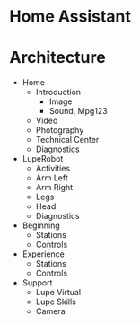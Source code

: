 # Home Assistant

# Architecture

- Home
  - Introduction
    - Image
    - Sound, Mpg123
  - Video
  - Photography
  - Technical Center
  - Diagnostics
- LupeRobot
  - Activities
  - Arm Left
  - Arm Right
  - Legs
  - Head
  - Diagnostics
- Beginning
  - Stations
  - Controls
- Experience
  - Stations
  - Controls
- Support
  - Lupe Virtual
  - Lupe Skills
  - Camera
